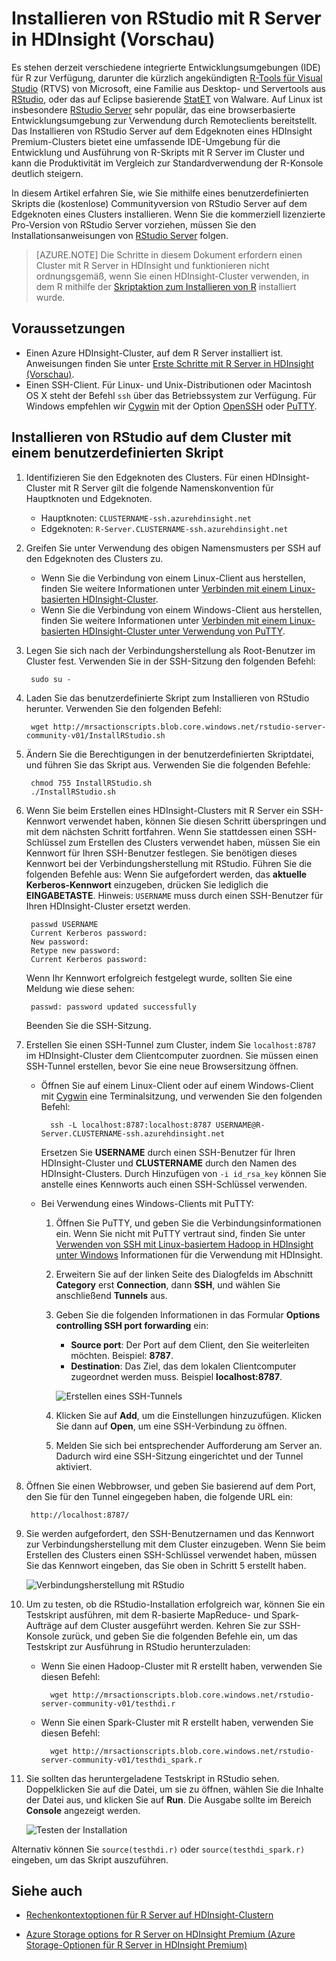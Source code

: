 <properties
	pageTitle="Installieren von RStudio mit R Server in HDInsight (Vorschau) | Microsoft Azure"
	description="So installieren von RStudio mit R Server in HDInsight (Vorschau)."
	services="hdinsight"
	documentationCenter=""
	authors="jeffstokes72"
	manager="jhubbard"
	editor="cgronlun"/>

<tags
   ms.service="hdinsight"
   ms.devlang="na"
   ms.topic="article"
   ms.tgt_pltfrm="na"
   ms.workload="big-data"
   ms.date="09/16/2016"
   ms.author="jeffstok"/>


# Installieren von RStudio mit R Server in HDInsight (Vorschau)

Es stehen derzeit verschiedene integrierte Entwicklungsumgebungen (IDE) für R zur Verfügung, darunter die kürzlich angekündigten [R-Tools für Visual Studio](https://www.visualstudio.com/de-DE/features/rtvs-vs.aspx) (RTVS) von Microsoft, eine Familie aus Desktop- und Servertools aus [RStudio](https://www.rstudio.com/products/rstudio-server/), oder das auf Eclipse basierende [StatET](http://www.walware.de/goto/statet) von Walware. Auf Linux ist insbesondere [RStudio Server](https://www.rstudio.com/products/rstudio-server/) sehr populär, das eine browserbasierte Entwicklungsumgebung zur Verwendung durch Remoteclients bereitstellt. Das Installieren von RStudio Server auf dem Edgeknoten eines HDInsight Premium-Clusters bietet eine umfassende IDE-Umgebung für die Entwicklung und Ausführung von R-Skripts mit R Server im Cluster und kann die Produktivität im Vergleich zur Standardverwendung der R-Konsole deutlich steigern.

In diesem Artikel erfahren Sie, wie Sie mithilfe eines benutzerdefinierten Skripts die (kostenlose) Communityversion von RStudio Server auf dem Edgeknoten eines Clusters installieren. Wenn Sie die kommerziell lizenzierte Pro-Version von RStudio Server vorziehen, müssen Sie den Installationsanweisungen von [RStudio Server](https://www.rstudio.com/products/rstudio/download-server/) folgen.

> [AZURE.NOTE] Die Schritte in diesem Dokument erfordern einen Cluster mit R Server in HDInsight und funktionieren nicht ordnungsgemäß, wenn Sie einen HDInsight-Cluster verwenden, in dem R mithilfe der [Skriptaktion zum Installieren von R](hdinsight-hadoop-r-scripts-linux.md) installiert wurde.

## Voraussetzungen

* Einen Azure HDInsight-Cluster, auf dem R Server installiert ist. Anweisungen finden Sie unter [Erste Schritte mit R Server in HDInsight (Vorschau)](hdinsight-hadoop-r-server-get-started.md).
* Einen SSH-Client. Für Linux- und Unix-Distributionen oder Macintosh OS X steht der Befehl `ssh` über das Betriebssystem zur Verfügung. Für Windows empfehlen wir [Cygwin](http://www.redhat.com/services/custom/cygwin/) mit der Option [OpenSSH](https://www.youtube.com/watch?v=CwYSvvGaiWU) oder [PuTTY](http://www.chiark.greenend.org.uk/~sgtatham/putty/download.html).


## Installieren von RStudio auf dem Cluster mit einem benutzerdefinierten Skript

1. Identifizieren Sie den Edgeknoten des Clusters. Für einen HDInsight-Cluster mit R Server gilt die folgende Namenskonvention für Hauptknoten und Edgeknoten.

	* Hauptknoten: `CLUSTERNAME-ssh.azurehdinsight.net`
	* Edgeknoten: `R-Server.CLUSTERNAME-ssh.azurehdinsight.net`

2. Greifen Sie unter Verwendung des obigen Namensmusters per SSH auf den Edgeknoten des Clusters zu.
 
	* Wenn Sie die Verbindung von einem Linux-Client aus herstellen, finden Sie weitere Informationen unter [Verbinden mit einem Linux-basierten HDInsight-Cluster](hdinsight-hadoop-linux-use-ssh-unix.md#connect-to-a-linux-based-hdinsight-cluster).
	* Wenn Sie die Verbindung von einem Windows-Client aus herstellen, finden Sie weitere Informationen unter [Verbinden mit einem Linux-basierten HDInsight-Cluster unter Verwendung von PuTTY](hdinsight-hadoop-linux-use-ssh-windows.md#connect-to-a-linux-based-hdinsight-cluster).

3. Legen Sie sich nach der Verbindungsherstellung als Root-Benutzer im Cluster fest. Verwenden Sie in der SSH-Sitzung den folgenden Befehl:

		sudo su -

4. Laden Sie das benutzerdefinierte Skript zum Installieren von RStudio herunter. Verwenden Sie den folgenden Befehl:

		wget http://mrsactionscripts.blob.core.windows.net/rstudio-server-community-v01/InstallRStudio.sh

5. Ändern Sie die Berechtigungen in der benutzerdefinierten Skriptdatei, und führen Sie das Skript aus. Verwenden Sie die folgenden Befehle:

		chmod 755 InstallRStudio.sh
		./InstallRStudio.sh

6. Wenn Sie beim Erstellen eines HDInsight-Clusters mit R Server ein SSH-Kennwort verwendet haben, können Sie diesen Schritt überspringen und mit dem nächsten Schritt fortfahren. Wenn Sie stattdessen einen SSH-Schlüssel zum Erstellen des Clusters verwendet haben, müssen Sie ein Kennwort für Ihren SSH-Benutzer festlegen. Sie benötigen dieses Kennwort bei der Verbindungsherstellung mit RStudio. Führen Sie die folgenden Befehle aus: Wenn Sie aufgefordert werden, das **aktuelle Kerberos-Kennwort** einzugeben, drücken Sie lediglich die **EINGABETASTE**. Hinweis: `USERNAME` muss durch einen SSH-Benutzer für Ihren HDInsight-Cluster ersetzt werden.

		passwd USERNAME
		Current Kerberos password:
		New password:
		Retype new password:
		Current Kerberos password:
		
	Wenn Ihr Kennwort erfolgreich festgelegt wurde, sollten Sie eine Meldung wie diese sehen:

		passwd: password updated successfully


	Beenden Sie die SSH-Sitzung.

7. Erstellen Sie einen SSH-Tunnel zum Cluster, indem Sie `localhost:8787` im HDInsight-Cluster dem Clientcomputer zuordnen. Sie müssen einen SSH-Tunnel erstellen, bevor Sie eine neue Browsersitzung öffnen.

	* Öffnen Sie auf einem Linux-Client oder auf einem Windows-Client mit [Cygwin](http://www.redhat.com/services/custom/cygwin/) eine Terminalsitzung, und verwenden Sie den folgenden Befehl:

			ssh -L localhost:8787:localhost:8787 USERNAME@R-Server.CLUSTERNAME-ssh.azurehdinsight.net
			
		Ersetzen Sie **USERNAME** durch einen SSH-Benutzer für Ihren HDInsight-Cluster und **CLUSTERNAME** durch den Namen des HDInsight-Clusters. Durch Hinzufügen von `-i id_rsa_key` können Sie anstelle eines Kennworts auch einen SSH-Schlüssel verwenden.

	* Bei Verwendung eines Windows-Clients mit PuTTY:

		1.  Öffnen Sie PuTTY, und geben Sie die Verbindungsinformationen ein. Wenn Sie nicht mit PuTTY vertraut sind, finden Sie unter [Verwenden von SSH mit Linux-basiertem Hadoop in HDInsight unter Windows](hdinsight-hadoop-linux-use-ssh-windows.md) Informationen für die Verwendung mit HDInsight.
		2.  Erweitern Sie auf der linken Seite des Dialogfelds im Abschnitt **Category** erst **Connection**, dann **SSH**, und wählen Sie anschließend **Tunnels** aus.
		3.  Geben Sie die folgenden Informationen in das Formular **Options controlling SSH port forwarding** ein:

			* **Source port**: Der Port auf dem Client, den Sie weiterleiten möchten. Beispiel: **8787**.
			* **Destination**: Das Ziel, das dem lokalen Clientcomputer zugeordnet werden muss. Beispiel **localhost:8787**.

			![Erstellen eines SSH-Tunnels](./media/hdinsight-hadoop-r-server-install-r-studio/createsshtunnel.png "Erstellen eines SSH-Tunnels")

		4. Klicken Sie auf **Add**, um die Einstellungen hinzuzufügen. Klicken Sie dann auf **Open**, um eine SSH-Verbindung zu öffnen.
		5. Melden Sie sich bei entsprechender Aufforderung am Server an. Dadurch wird eine SSH-Sitzung eingerichtet und der Tunnel aktiviert.

8. Öffnen Sie einen Webbrowser, und geben Sie basierend auf dem Port, den Sie für den Tunnel eingegeben haben, die folgende URL ein:

		http://localhost:8787/ 

9. Sie werden aufgefordert, den SSH-Benutzernamen und das Kennwort zur Verbindungsherstellung mit dem Cluster einzugeben. Wenn Sie beim Erstellen des Clusters einen SSH-Schlüssel verwendet haben, müssen Sie das Kennwort eingeben, das Sie oben in Schritt 5 erstellt haben.

	![Verbindungsherstellung mit RStudio](./media/hdinsight-hadoop-r-server-install-r-studio/connecttostudio.png "Erstellen eines SSH-Tunnels")

10. Um zu testen, ob die RStudio-Installation erfolgreich war, können Sie ein Testskript ausführen, mit dem R-basierte MapReduce- und Spark-Aufträge auf dem Cluster ausgeführt werden. Kehren Sie zur SSH-Konsole zurück, und geben Sie die folgenden Befehle ein, um das Testskript zur Ausführung in RStudio herunterzuladen:

	* Wenn Sie einen Hadoop-Cluster mit R erstellt haben, verwenden Sie diesen Befehl:
		
			wget http://mrsactionscripts.blob.core.windows.net/rstudio-server-community-v01/testhdi.r

	* Wenn Sie einen Spark-Cluster mit R erstellt haben, verwenden Sie diesen Befehl:

			wget http://mrsactionscripts.blob.core.windows.net/rstudio-server-community-v01/testhdi_spark.r

11. Sie sollten das heruntergeladene Testskript in RStudio sehen. Doppelklicken Sie auf die Datei, um sie zu öffnen, wählen Sie die Inhalte der Datei aus, und klicken Sie auf **Run**. Die Ausgabe sollte im Bereich **Console** angezeigt werden.
 
	![Testen der Installation](./media/hdinsight-hadoop-r-server-install-r-studio/test-r-script.png "Testen der Installation")

Alternativ können Sie `source(testhdi.r)` oder `source(testhdi_spark.r)` eingeben, um das Skript auszuführen.

## Siehe auch

- [Rechenkontextoptionen für R Server auf HDInsight-Clustern](hdinsight-hadoop-r-server-compute-contexts.md)

- [Azure Storage options for R Server on HDInsight Premium (Azure Storage-Optionen für R Server in HDInsight Premium)](hdinsight-hadoop-r-server-storage.md)


 

<!---HONumber=AcomDC_0921_2016-->